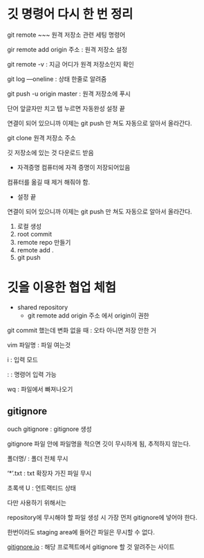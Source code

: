 # 깃 명령어 다시 한 번 정리

git remote ~~~ 원격 저장소 관련 세팅 명령어

gir remote add origin 주소 : 원격 저장소 설정

git remote -v : 지금 어디가 원격 저장소인지 확인

git log —oneline : 상태 한줄로 알려줌

git push -u origin master : 원격 저장소에 푸시

단어 앞글자만 치고 탭 누르면 자동완성
설정 끝

연결이 되어 있으니까 이제는 git push 만 쳐도 자동으로 알아서 올라간다.

git clone 원격 저장소 주소

깃 저장소에 있는 것 다운로드 받음

* 자격증명
컴퓨터에 자격 증명이 저장되어있음

컴퓨터를 옮길 때 제거 해줘야 함.

- 설정 끝

연결이 되어 있으니까 이제는 git push 만 쳐도 자동으로 알아서 올라간다. 

1. 로컬 생성
2. root commit
3. remote repo 만들기
4. remote add .
5. git push


# 깃을 이용한 협업 체험

- shared repository
    - git remote add origin 주소 에서 origin이 권한
    

git commit 했는데 변화 없을 때 : 오타 아니면 저장 안한 거

vim 파일명 : 파일 여는것

i : 입력 모드

: : 명령어 입력 가능

wq : 파일에서 빠져나오기


## gitignore
ouch gitignore : gitignore 생성

gitignore 파일 안에 파일명을 적으면 깃이 무시하게 됨, 추적하지 않는다. 

폴더명/ : 폴더 전체 무시

‘*’.txt : txt 확장자 가진 파일 무시 


초록색  U : 언트랙티드 상태

다만 사용하기 위해서는 

repository에 무시해야 할 파일 생성 시 가장 먼저 gitignore에 넣어야 한다. 

한번이라도 staging area에 들어간 파일은 무시할 수 없다. 

[gitignore.io](http://gitignore.io) : 해당 프로젝트에서 gitignore 할 것 알려주는 사이트